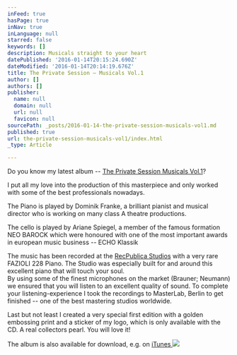 ```yaml
---
inFeed: true
hasPage: true
inNav: true
inLanguage: null
starred: false
keywords: []
description: Musicals straight to your heart
datePublished: '2016-01-14T20:15:24.690Z'
dateModified: '2016-01-14T20:14:19.676Z'
title: The Private Session – Musicals Vol.1
author: []
authors: []
publisher:
  name: null
  domain: null
  url: null
  favicon: null
sourcePath: _posts/2016-01-14-the-private-session-musicals-vol1.md
published: true
url: the-private-session-musicals-vol1/index.html
_type: Article

---
```

Do you know my latest album -- [The Private Session Musicals Vol.1][0]?

I put all my love into the production of this masterpiece and only worked with some of the best professionals nowadays.

The Piano is played by Dominik Franke, a brilliant pianist and musical director who is working on many class A theatre productions.

The cello is played by Ariane Spiegel, a member of the famous formation NEO BAROCK which were honoured with one of the most important awards in european music business -- ECHO Klassik

The music has been recorded at the [RecPublica Studios][1] with a very rare FAZIOLI 228 Piano. The Studio was especially built for and around this excellent piano that will touch your soul.   
By using some of the finest microphones on the market (Brauner; Neumann) we ensured that you will listen to an excellent quality of sound. To complete your listening-experience I took the recordings to MasterLab, Berlin to get finished -- one of the best mastering studios worldwide. 

Last but not least I created a very special first edition with a golden embossing print and a sticker of my logo, which is only available with the CD. A real collectors pearl. You will love it!

The album is also available for download, e.g. on [iTunes ][2]
![](https://the-grid-user-content.s3-us-west-2.amazonaws.com/5cd610ac-ea51-4e3e-8203-b0bfe06b2023.jpg)

[0]: http://theprivatesession.com/The_Private_Session_Musicals/
[1]: http://recpublica.de/
[2]: https://geo.itunes.apple.com/de/album/private-session-musicals-vol.1/id969862139?mt=1&app=music